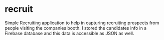 # recruit
Simple Recruiting application to help in capturing recruiting prospects from people visiting the companies booth. I stored the candidates info in a Firebase database and this data is accessible as JSON as well.
